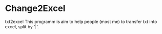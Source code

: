 # Change2Excel
txt2excel
This programm is aim to help people (most me) to transfer txt into excel, split by '|'.
